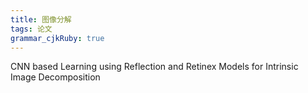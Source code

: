 ```yaml
---
title: 图像分解 
tags: 论文
grammar_cjkRuby: true
---
```



CNN based Learning using Reflection and Retinex Models for Intrinsic Image Decomposition